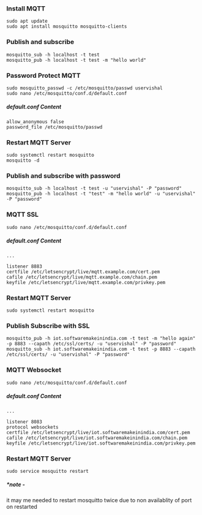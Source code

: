 
### Install MQTT
```
sudo apt update
sudo apt install mosquitto mosquitto-clients
```

### Publish and subscribe
```
mosquitto_sub -h localhost -t test
mosquitto_pub -h localhost -t test -m "hello world"
```

### Password Protect MQTT
```
sudo mosquitto_passwd -c /etc/mosquitto/passwd uservishal
sudo nano /etc/mosquitto/conf.d/default.conf
```

##### default.conf Content
```
allow_anonymous false
password_file /etc/mosquitto/passwd
```

### Restart MQTT Server
```
sudo systemctl restart mosquitto
mosquitto -d
```

### Publish and subscribe with password
```
mosquitto_sub -h localhost -t test -u "uservishal" -P "password"
mosquitto_pub -h localhost -t "test" -m "hello world" -u "uservishal" -P "password"
```

### MQTT SSL
```
sudo nano /etc/mosquitto/conf.d/default.conf
```

##### default.conf Content
```
...

listener 8883
certfile /etc/letsencrypt/live/mqtt.example.com/cert.pem
cafile /etc/letsencrypt/live/mqtt.example.com/chain.pem
keyfile /etc/letsencrypt/live/mqtt.example.com/privkey.pem
```

### Restart MQTT Server
```
sudo systemctl restart mosquitto
```

### Publish Subscribe with SSL
```
mosquitto_pub -h iot.softwaremakeinindia.com -t test -m "hello again" -p 8883 --capath /etc/ssl/certs/ -u "uservishal" -P "password"
mosquitto_sub -h iot.softwaremakeinindia.com -t test -p 8883 --capath /etc/ssl/certs/ -u "uservishal" -P "password"
```

### MQTT Websocket
```
sudo nano /etc/mosquitto/conf.d/default.conf
```

##### default.conf Content
```
...

listener 8083
protocol websockets
certfile /etc/letsencrypt/live/iot.softwaremakeinindia.com/cert.pem
cafile /etc/letsencrypt/live/iot.softwaremakeinindia.com/chain.pem
keyfile /etc/letsencrypt/live/iot.softwaremakeinindia.com/privkey.pem
```

### Restart MQTT Server
```
sudo service mosquitto restart
```

##### *note - 
it may me needed to restart mosquitto twice due to non availablity of port on restarted
